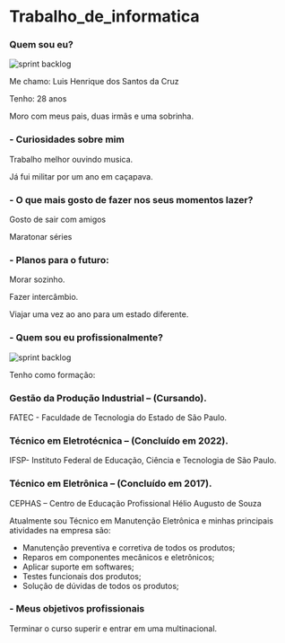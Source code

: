 # Trabalho_de_informatica

### Quem sou eu?

![sprint backlog](https://github.com/Luis180695/.img/blob/main/IMG_8417.jpg)

Me chamo: Luis Henrique dos Santos da Cruz

Tenho: 28 anos

Moro com meus pais, duas irmãs e uma sobrinha.


### - Curiosidades sobre mim

Trabalho melhor ouvindo musica.

Já fui militar por um ano em caçapava.


### - O que mais gosto de fazer nos seus momentos lazer? 

Gosto de sair com amigos 

Maratonar séries 


### - Planos para o futuro:

Morar sozinho.

Fazer intercâmbio.

Viajar uma vez ao ano para um estado diferente.



### - Quem sou eu profissionalmente?

![sprint backlog](https://github.com/Luis180695/.img/blob/main/Luis%202%20c%20fundo.png)

Tenho como formação:


### Gestão da Produção Industrial – (Cursando).
FATEC - Faculdade de Tecnologia do Estado de São Paulo.


### Técnico em Eletrotécnica – (Concluído em 2022).
IFSP- Instituto Federal de Educação, Ciência e Tecnologia de São Paulo.


### Técnico em Eletrônica – (Concluído em 2017).
CEPHAS – Centro de Educação Profissional Hélio Augusto de Souza



Atualmente sou Técnico em Manutenção Eletrônica e minhas principais atividades na empresa são:


- Manutenção preventiva e corretiva de todos os produtos;
- Reparos em componentes mecânicos e eletrônicos;
- Aplicar suporte em softwares;
- Testes funcionais dos produtos;
- Solução de dúvidas de todos os produtos;



### - Meus objetivos profissionais

Terminar o curso superir e entrar em uma multinacional. 



